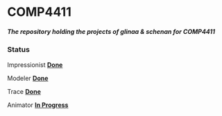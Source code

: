 # COMP4411

##### The repository holding the projects of *glinaa* & *schenan* for COMP4411

### Status

Impressionist [**Done**](https://github.com/logchan/COMP4411/wiki/Impressionist)

Modeler [**Done**](https://github.com/logchan/COMP4411/wiki/Modeler)

Trace [**Done**](https://github.com/logchan/COMP4411/wiki/Trace)

Animator  [**In Progress**](https://github.com/logchan/COMP4411/wiki/Animator)
